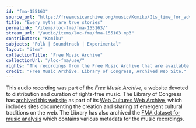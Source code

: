 ```yaml
---
id: "fma-155163"
source_url: "https://freemusicarchive.org/music/Komiku/Its_time_for_adventure__vol_4/Komiku_-_Its_time_for_adventure_vol_4_-_02_Every_myths_are_true_stories"
title: "Every myths are true stories"
permalink: "/items/loc-fma/fma-155163/"
stream_url: "/audio/items/loc-fma/fma-155163.mp3"
contributors: "Komiku"
subjects: "Folk | Soundtrack | Experimental"
layout: "item"
collectionTitle: "Free Music Archive"
collectionUrl: "/loc-fma/use/"
rights: "The recordings from the Free Music Archive that are available on Citizen DJ have a CC0 1.0 Universal License (Public Domain Dedication) which means you can copy, modify, distribute and perform the work, even for commercial purposes, all without asking permission."
credit: "Free Music Archive. Library of Congress, Archived Web Site."
---
```


This audio recording was part of the _Free Music Archive_, a website devoted to distribution and curation of rights-free music. The Library of Congress has [archived this website](https://www.loc.gov/item/lcwaN0026492/) as part of its [Web Cultures Web Archive](https://www.loc.gov/collections/web-cultures-web-archive/about-this-collection/), which includes sites documenting the creation and sharing of emergent cultural traditions on the web. The Library has also archived the [FMA dataset for music analysis](https://catalog.loc.gov/vwebv/search?searchCode=LCCN&searchArg=2018655052&searchType=1&permalink=y) which contains various metadata for the music recordings.